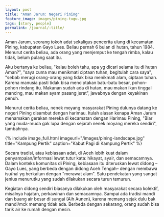 ```yaml
---
layout: post
title: "Aman Jarum: Negeri Pining"
feature_image: images/pining-tugu.jpg
tags: [story, people]
permalink: /journal/:title/
---
```


Aman Jarum, seorang tokoh adat sekaligus pencerita ulung di kecamatan Pining,
kabupaten Gayo Lues. Beliau pernah 6 bulan di hutan, tahun 1984. Menurut cerita
beliau, ada orang yang menjemput ke tengah rimba, kalau tidak, belum pulang
saat itu. 

Aku bertanya ke beliau, "kalau boleh tahu, apa yg dicari selama itu di hutan
Aman?", "saya cuma mau menikmati ciptaan tuhan, begitulah cara saya", "sebab
merugi orang-orang yang tidak bisa menikmati alam, ciptaan tuhan. Karena manusia pasti
tidak bisa menciptakan batu-batu besar, pohon-pohon rindang itu. Makanan sudah ada di hutan,
mau makan ikan tinggal mancing, mau makan ayam pasang jerat", jawabnya dengan keyakinan penuh.

Menurut cerita beliau, nenek moyang masyarakat Pining dulunya datang ke negeri
Pining disambut dengan harimau. Itulah alasan kenapa Aman Jarum menamakan
gerakan mereka di kecamatan dengan Harimau Pining, "Biar yang muda-muda gak lupa
dengan sejarah nenek moyang mereka sendiri", tambahnya.

{% include image_full.html imageurl="/images/pining-landscape.jpg" title="Kampung Pertik" caption="Kabut Pagi di Kampung Pertik" %}

Secara tradisi, atau kebiasaan adat, di Aceh lebih kuat dalam
penyampaian/informasi lewat tutur kata: hikayat, syair, dan semacamnya. Dalam
konteks komunitas di Pining, kebiasaan itu diteruskan lewat didong –Gayo Lues,
yang berbeda dengan didong Aceh Tengah– dengan membawa isu/hal yg berkaitan
dengan "merawat alam". Satu pendekatan yang sangat jenius menurutku yang sudah
dilakukan secara turun temurun.

Kegiatan didong sendiri biasanya dilakukan oleh masyarakat secara kolektif, misalnya hajatan, perkawinan dan semacamnya. Sampai ada tradisi mandi dan buang air besar di sungai (Aih Aunen), karena memang sejak dulu bak mandi/mck memang tidak ada. Berbeda dengan sekarang, orang sudah bisa tarik air ke rumah dengan mesin.
